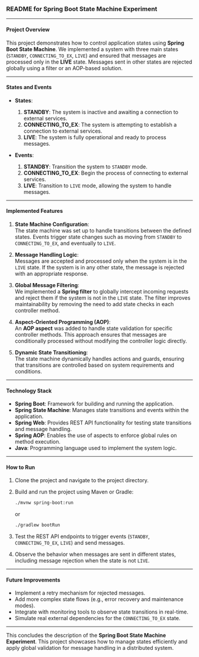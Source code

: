 ### **README for Spring Boot State Machine Experiment**

---

#### **Project Overview**

This project demonstrates how to control application states using **Spring Boot State Machine**. We implemented a system with three main states (`STANDBY`, `CONNECTING_TO_EX`, `LIVE`) and ensured that messages are processed only in the **LIVE** state. Messages sent in other states are rejected globally using a filter or an AOP-based solution.

---

#### **States and Events**

- **States**:
    1. **STANDBY**: The system is inactive and awaiting a connection to external services.
    2. **CONNECTING_TO_EX**: The system is attempting to establish a connection to external services.
    3. **LIVE**: The system is fully operational and ready to process messages.

- **Events**:
    1. **STANDBY**: Transition the system to `STANDBY` mode.
    2. **CONNECTING_TO_EX**: Begin the process of connecting to external services.
    3. **LIVE**: Transition to `LIVE` mode, allowing the system to handle messages.

---

#### **Implemented Features**

1. **State Machine Configuration**:  
   The state machine was set up to handle transitions between the defined states. Events trigger state changes such as moving from `STANDBY` to `CONNECTING_TO_EX`, and eventually to `LIVE`.

2. **Message Handling Logic**:  
   Messages are accepted and processed only when the system is in the `LIVE` state. If the system is in any other state, the message is rejected with an appropriate response.

3. **Global Message Filtering**:  
   We implemented a **Spring filter** to globally intercept incoming requests and reject them if the system is not in the `LIVE` state. The filter improves maintainability by removing the need to add state checks in each controller method.

4. **Aspect-Oriented Programming (AOP)**:  
   An **AOP aspect** was added to handle state validation for specific controller methods. This approach ensures that messages are conditionally processed without modifying the controller logic directly.

5. **Dynamic State Transitioning**:  
   The state machine dynamically handles actions and guards, ensuring that transitions are controlled based on system requirements and conditions.

---

#### **Technology Stack**

- **Spring Boot**: Framework for building and running the application.
- **Spring State Machine**: Manages state transitions and events within the application.
- **Spring Web**: Provides REST API functionality for testing state transitions and message handling.
- **Spring AOP**: Enables the use of aspects to enforce global rules on method execution.
- **Java**: Programming language used to implement the system logic.

---

#### **How to Run**

1. Clone the project and navigate to the project directory.
2. Build and run the project using Maven or Gradle:
   ```sh
   ./mvnw spring-boot:run
   ```
   or
   ```sh
   ./gradlew bootRun
   ```

3. Test the REST API endpoints to trigger events (`STANDBY`, `CONNECTING_TO_EX`, `LIVE`) and send messages.

4. Observe the behavior when messages are sent in different states, including message rejection when the state is not `LIVE`.

---

#### **Future Improvements**

- Implement a retry mechanism for rejected messages.
- Add more complex state flows (e.g., error recovery and maintenance modes).
- Integrate with monitoring tools to observe state transitions in real-time.
- Simulate real external dependencies for the `CONNECTING_TO_EX` state.

---

This concludes the description of the **Spring Boot State Machine Experiment**. This project showcases how to manage states efficiently and apply global validation for message handling in a distributed system.

